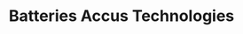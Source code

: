 ---
title: "Batteries Accus Technologies"
url: /varennes-vauzelles/batteries-accus-technologies/
shop: Energie
---